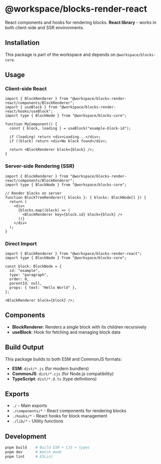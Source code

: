 # @workspace/blocks-render-react

React components and hooks for rendering blocks. **React library** - works in both client-side and SSR environments.

## Installation

This package is part of the workspace and depends on `@workspace/blocks-core`.

## Usage

### Client-side React

```tsx
import { BlockRenderer } from "@workspace/blocks-render-react/components/BlockRenderer";
import { useBlock } from "@workspace/blocks-render-react/hooks/useBlock";
import type { BlockNode } from "@workspace/blocks-core";

function MyComponent() {
  const { block, loading } = useBlock("example-block-id");

  if (loading) return <div>Loading...</div>;
  if (!block) return <div>No block found</div>;

  return <BlockRenderer block={block} />;
}
```

### Server-side Rendering (SSR)

```tsx
import { BlockRenderer } from "@workspace/blocks-render-react/components/BlockRenderer";
import type { BlockNode } from "@workspace/blocks-core";

// Render blocks on server
function BlockTreeRenderer({ blocks }: { blocks: BlockNode[] }) {
  return (
    <div>
      {blocks.map((block) => (
        <BlockRenderer key={block.id} block={block} />
      ))}
    </div>
  );
}
```

### Direct Import

```tsx
import { BlockRenderer } from "@workspace/blocks-render-react";
import type { BlockNode } from "@workspace/blocks-core";

const block: BlockNode = {
  id: "example",
  type: "paragraph",
  order: 0,
  parentId: null,
  props: { text: "Hello World" },
};

<BlockRenderer block={block} />;
```

## Components

- **BlockRenderer**: Renders a single block with its children recursively
- **useBlock**: Hook for fetching and managing block data

## Build Output

This package builds to both ESM and CommonJS formats:

- **ESM**: `dist/*.js` (for modern bundlers)
- **CommonJS**: `dist/*.cjs` (for Node.js compatibility)
- **TypeScript**: `dist/*.d.ts` (type definitions)

## Exports

- `./` - Main exports
- `./components/*` - React components for rendering blocks
- `./hooks/*` - React hooks for block management
- `./lib/*` - Utility functions

## Development

```bash
pnpm build    # Build ESM + CJS + types
pnpm dev      # Watch mode
pnpm lint     # ESLint
```
